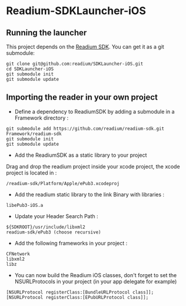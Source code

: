 Readium-SDKLauncher-iOS
=======================



## Running the launcher

This project depends on the [Readium SDK](https://github.com/readium/readium-sdk). You can get it as a git submodule:

```
git clone git@github.com:readium/SDKLauncher-iOS.git
cd SDKLauncher-iOS
git submodule init
git submodule update
```


## Importing the reader in your own project

* Define a dependency to ReadiumSDK by adding a submodule in a Framework directory :

```
git submodule add https://github.com/readium/readium-sdk.git Framework/readium-sdk
git submodule init
git submodule update
```


* Add the ReadiumSDK as a static library to your project

Drag and drop the readium project inside your xcode project, the xcode project is located in :

```
/readium-sdk/Platform/Apple/ePub3.xcodeproj
```



* Add the readium static library to the link Binary with libraries :

```
libePub3-iOS.a
```



* Update your Header Search Path :

```
${SDKROOT}/usr/include/libxml2
readium-sdk/ePub3 (choose recursive)
```



* Add the following frameworks in your project :

```
CFNetwork
libxml2
libz
```


* You can now build the Readium iOS classes, don't forget to set the NSURLProtocols in your project (in your app delegate for example)

```
[NSURLProtocol registerClass:[BundleURLProtocol class]];
[NSURLProtocol registerClass:[EPubURLProtocol class]];
```


